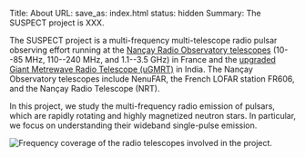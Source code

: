Title: About
URL:
save_as: index.html
status: hidden
Summary: The SUSPECT project is XXX.

The SUSPECT project is a multi-frequency multi-telescope radio pulsar observing effort running at the [Nançay Radio Observatory telescopes](https://www.obs-nancay.fr/) (10--85 MHz, 110--240 MHz, and 1.1--3.5 GHz) in France and the [upgraded Giant Metrewave Radio Telescope (uGMRT)](http://www.ncra.tifr.res.in/ncra/gmrt) in India. The Nançay Observatory telescopes include NenuFAR, the French LOFAR station FR606, and the Nançay Radio Telescope (NRT).

In this project, we study the multi-frequency radio emission of pulsars, which are rapidly rotating and highly magnetized neutron stars. In particular, we focus on understanding their wideband single-pulse emission.

![Frequency coverage of the radio telescopes involved in the project.]({static}/images/freq_coverage.jpg)
